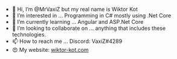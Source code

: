 - 👋 Hi, I’m @MrVaxiZ but my real name is Wiktor Kot 
- 👀 I’m interested in ... Programming in C# mostly using .Net Core  
- 🌱 I’m currently learning ... Angular and ASP.Net Core    
- 💞️ I’m looking to collaborate on ... anything that includes these technologies.    
- 📫 How to reach me ... Discord: VaxiZ#4289
- :heart_eyes: My website: [wiktor-kot.com](https://wiktor-kot.com/)

